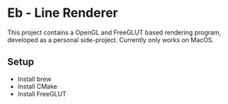 # Eb - Line Renderer
This project contains a OpenGL and FreeGLUT based rendering program, developed as a personal side-project.
Currently only works on MacOS.

## Setup
* Install brew
* Install CMake
* Install FreeGLUT